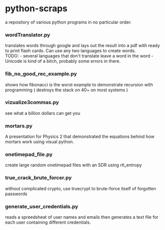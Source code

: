 # python-scraps
  a repository of various python programs in no particular order.
  
### wordTranslator.py
  translates words through google and lays out the result into a pdf with ready to print flash cards.  Can use any two languages to create words.  
    TODO:
    - several languages that don't translate leave a word in the <translate from> word
    - Unicode is kind of a bitch, probably some errors in there.
      
### fib_no_good_rec_example.py
  shows how fibonacci is the worst example to demonstrate recursion with programming ( destroys the stack on 40+ on most systems )

### vizualize3commas.py
  see what a billion dollars can get you

### mortars.py
  A presentation for Physics 2 that demonstrated the equations behind how mortars work using visual python.

### onetimepad_file.py
  create large random onetimepad files with an SDR using rtl_entropy

### true_crack_brute_forcer.py
  without complicated crypto, use truecrypt to brute-force itself of forgotten passwords
  
### generate_user_credentials.py
  reads a spreedsheat of user names and emails then generates a text file for each user containing different credentials.
